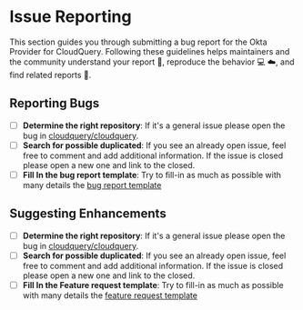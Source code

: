 
# Issue Reporting

This section guides you through submitting a bug report for the Okta Provider for CloudQuery. Following these guidelines helps maintainers and the community understand your report :pencil:, reproduce the behavior :computer: :cloud:, and find related reports :mag_right:.

## Reporting Bugs

- [ ] **Determine the right repository**: If it's a general issue please open the bug in [cloudquery/cloudquery](https://github.com/cloudquery/cloudquery).
- [ ] **Search for possible duplicated**: If you see an already open issue, feel free to comment and add additional information. If the issue is closed please open a new one and link to the closed.
- [ ] **Fill In the bug report template**: Try to fill-in as much as possible with many details the [bug report template](https://github.com/cloudquery/.github/tree/main/.github/ISSUE_TEMPLATE/bug_report.yml)

## Suggesting Enhancements

- [ ] **Determine the right repository**: If it's a general issue please open the bug in [cloudquery/cloudquery](https://github.com/cloudquery/cloudquery).
- [ ] **Search for possible duplicated**: If you see an already open issue, feel free to comment and add additional information. If the issue is closed please open a new one and link to the closed.
- [ ] **Fill In the Feature request template**: Try to fill-in as much as possible with many details the [feature request template](https://github.com/cloudquery/.github/tree/main/.github/ISSUE_TEMPLATE/feature_request.yml)
